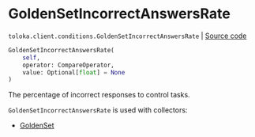 # GoldenSetIncorrectAnswersRate
`toloka.client.conditions.GoldenSetIncorrectAnswersRate` | [Source code](https://github.com/Toloka/toloka-kit/blob/v1.1.0.post1/src/client/conditions.py#L207)

```python
GoldenSetIncorrectAnswersRate(
    self,
    operator: CompareOperator,
    value: Optional[float] = None
)
```

The percentage of incorrect responses to control tasks.


`GoldenSetIncorrectAnswersRate` is used with collectors:
- [GoldenSet](toloka.client.collectors.GoldenSet.md)

